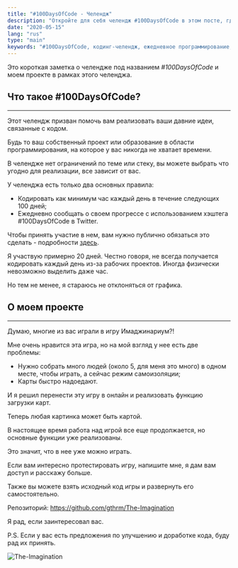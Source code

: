```yaml
---
title: "#100DaysOfCode - Челендж"
description: "Откройте для себя челендж #100DaysOfCode в этом посте, где я делюсь своим опытом и разработкой онлайн-версии игры 'Имаджинариум'. Узнайте о челендже, моем опыте и о том, как я переносил классическую игру в цифровой мир."
date: "2020-05-15"
lang: "rus"
type: "main"
keywords: "#100DaysOfCode, кодинг-челендж, ежедневное программирование, разработка проекта, Имаджинариум, разработка онлайн-игры, путешествие программиста, самосовершенствование, навыки программирования, адаптация игры, цифровое преобразование, креативный кодинг-проект, личный опыт кодинга, репозиторий GitHub, приглашение к тестированию игры, улучшение кода, онлайн-версия Имаджинариума"
---
```


Это короткая заметка о челендже под названием *#100DaysOfCode* и моем проекте в рамках этого челенджа.

## Что такое #100DaysOfCode? ##

-----------------------------------

Этот челендж призван помочь вам реализовать ваши давние идеи, связанные с кодом.

Будь то ваш собственный проект или образование в области программирования, на которое у вас никогда не хватает времени.

В челендже нет ограничений по теме или стеку, вы можете выбрать что угодно для реализации, все зависит от вас.

У челенджа есть только два основных правила:

- Кодировать как минимум час каждый день в течение следующих 100 дней;
- Ежедневно сообщать о своем прогрессе с использованием хэштега #100DaysOfCode в Twitter.

Чтобы принять участие в нем, вам нужно публично обязаться это сделать - подробности [здесь](https://www.100daysofcode.com/).

Я участвую примерно 20 дней.
Честно говоря, не всегда получается кодировать каждый день из-за рабочих проектов.
Иногда физически невозможно выделить даже час.

Но тем не менее, я стараюсь не отклоняться от графика.

## О моем проекте ##

-----------------------------------

Думаю, многие из вас играли в игру Имаджинариум?!

Мне очень нравится эта игра, но на мой взгляд у нее есть две проблемы:

- Нужно собрать много людей (около 5, для меня это много) в одном месте, чтобы играть, а сейчас режим самоизоляции;
- Карты быстро надоедают.

И я решил перенести эту игру в онлайн и реализовать функцию загрузки карт.

Теперь любая картинка может быть картой.

В настоящее время работа над игрой все еще продолжается, но основные функции уже реализованы.

Это значит, что в нее уже можно играть.

Если вам интересно протестировать игру, напишите мне, я дам вам доступ и расскажу больше.

Также вы можете взять исходный код игры и развернуть его самостоятельно.

Репозиторий: <https://github.com/gthrm/The-Imagination>

Я рад, если заинтересовал вас.

P.S. Если у вас есть предложения по улучшению и доработке кода, буду рад их принять.

![The-Imagination](https://cloud.cdroma.ru/upload/897ac9b6e3623895213a05df28efd2071590515216564.gif "The-Imagination")
